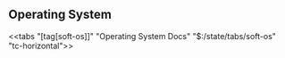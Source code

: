 ## Operating System

<<tabs "[tag[soft-os]]" "Operating System Docs" "$:/state/tabs/soft-os" "tc-horizontal">>
